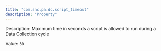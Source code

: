 ```yaml
---
title: "com.snc.pa.dc.script_timeout"
description: "Property"
---
```


Description: Maximum time in seconds a script is allowed to run during a Data Collection cycle

Value: `30`
